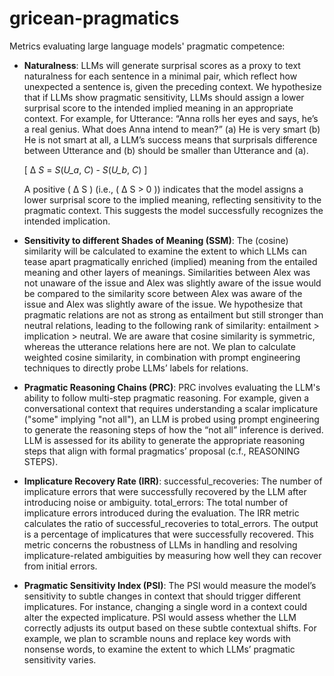 # gricean-pragmatics

Metrics evaluating large language models' pragmatic competence:

- **Naturalness**: LLMs will generate surprisal scores as a proxy to text naturalness for each sentence in a minimal pair, which reflect how unexpected a sentence is, given the preceding context. We hypothesize that if LLMs show pragmatic sensitivity, LLMs should assign a lower surprisal score to the intended implied meaning in an appropriate context. For example, for Utterance: “Anna rolls her eyes and says, he’s a real genius. What does Anna intend to mean?” (a) He is very smart (b) He is not smart at all, a LLM’s success means that surprisals difference between Utterance and (b) should be smaller than Utterance and (a).

    \[
    	Δ _S_ = _S_(_U_a_, _C_) - _S_(_U_b_, _C_)
    \]
    
    A positive \( Δ S \) (i.e., \( Δ S > 0 \)) indicates that the model assigns a lower surprisal score to the implied meaning, reflecting sensitivity to the pragmatic context. This suggests the model successfully recognizes the intended implication.
  
- **Sensitivity to different Shades of Meaning (SSM)**: The (cosine) similarity will be calculated to examine the extent to which LLMs can tease apart pragmatically enriched (implied) meaning from the entailed meaning and other layers of meanings. Similarities between Alex was not unaware of the issue and Alex was slightly aware of the issue would be compared to the similarity score between Alex was aware of the issue and Alex was slightly aware of the issue. We hypothesize that pragmatic relations are not as strong as entailment but still stronger than neutral relations, leading to the following rank of similarity: entailment > implication > neutral. We are aware that cosine similarity is symmetric, whereas the utterance relations here are not. We plan to calculate weighted cosine similarity, in combination with prompt engineering techniques to directly probe LLMs’ labels for relations.
- **Pragmatic Reasoning Chains (PRC)**: PRC involves evaluating the LLM's ability to follow multi-step pragmatic reasoning. For example, given a conversational context that requires understanding a scalar implicature ("some" implying "not all"), an LLM is probed using prompt engineering to generate the reasoning steps of how the “not all” inference is derived. LLM is assessed for its ability to generate the appropriate reasoning steps that align with formal pragmatics’ proposal (c.f., REASONING STEPS).
- **Implicature Recovery Rate (IRR)**: successful_recoveries: The number of implicature errors that were successfully recovered by the LLM after introducing noise or ambiguity. total_errors: The total number of implicature errors introduced during the evaluation. The IRR metric calculates the ratio of successful_recoveries to total_errors. The output is a percentage of implicatures that were successfully recovered. This metric concerns the robustness of LLMs in handling and resolving implicature-related ambiguities by measuring how well they can recover from initial errors.
- **Pragmatic Sensitivity Index (PSI)**: The PSI would measure the model’s sensitivity to subtle changes in context that should trigger different implicatures. For instance, changing a single word in a context could alter the expected implicature. PSI would assess whether the LLM correctly adjusts its output based on these subtle contextual shifts. For example, we plan to scramble nouns and replace key words with nonsense words, to examine the extent to which LLMs’ pragmatic sensitivity varies. 
